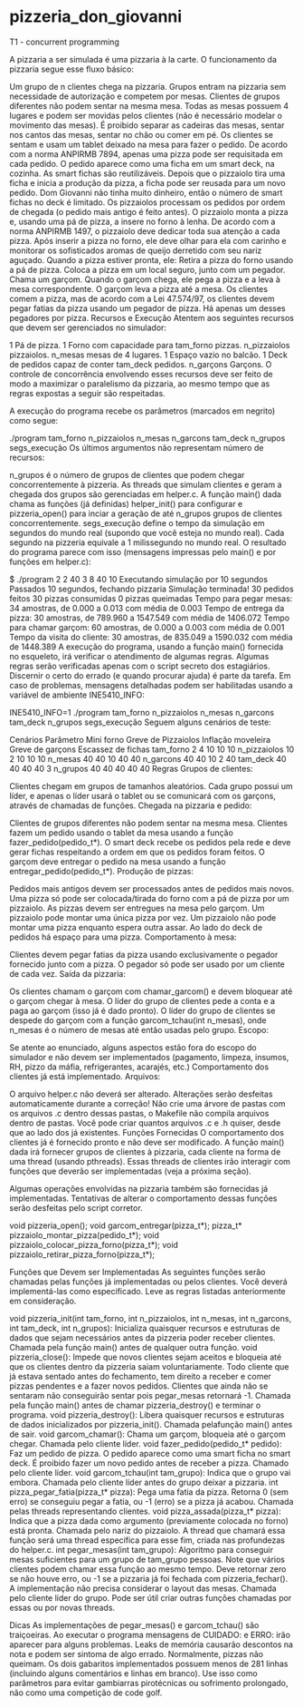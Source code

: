 # pizzeria_don_giovanni
T1 - concurrent programming

A pizzaria a ser simulada é uma pizzaria à la carte. O funcionamento da pizzaria segue esse fluxo básico:

Um grupo de n clientes chega na pizzaria.
Grupos entram na pizzaria sem necessidade de autorização e competem por mesas.
Clientes de grupos diferentes não podem sentar na mesma mesa.
Todas as mesas possuem 4 lugares e podem ser movidas pelos clientes (não é necessário modelar o movimento das mesas).
É proibido separar as cadeiras das mesas, sentar nos cantos das mesas, sentar no chão ou comer em pé.
Os clientes se sentam e usam um tablet deixado na mesa para fazer o pedido.
De acordo com a norma ANPIRMB 7894, apenas uma pizza pode ser requisitada em cada pedido.
O pedido aparece como uma ficha em um smart deck, na cozinha.
As smart fichas são reutilizáveis. Depois que o pizzaiolo tira uma ficha e inicia a produção da pizza, a ficha pode ser reusada para um novo pedido.
Dom Giovanni não tinha muito dinheiro, então o número de smart fichas no deck é limitado.
Os pizzaiolos processam os pedidos por ordem de chegada (o pedido mais antigo é feito antes).
O pizzaiolo monta a pizza e, usando uma pá de pizza, a insere no forno à lenha.
De acordo com a norma ANPIRMB 1497, o pizzaiolo deve dedicar toda sua atenção a cada pizza. Após inserir a pizza no forno, ele deve olhar para ela com carinho e monitorar os sofisticados aromas de queijo derretido com seu nariz aguçado. Quando a pizza estiver pronta, ele:
Retira a pizza do forno usando a pá de pizza.
Coloca a pizza em um local seguro, junto com um pegador.
Chama um garçom.
Quando o garçom chega, ele pega a pizza e a leva à mesa correspondente.
O garçom leva a pizza até a mesa.
Os clientes comem a pizza, mas de acordo com a Lei 47.574/97, os clientes devem pegar fatias da pizza usando um pegador de pizza.
Há apenas um desses pegadores por pizza.
Recursos e Execução
Atentem aos seguintes recursos que devem ser gerenciados no simulador:

1 Pá de pizza.
1 Forno com capacidade para tam_forno pizzas.
n_pizzaiolos pizzaiolos.
n_mesas mesas de 4 lugares.
1 Espaço vazio no balcão.
1 Deck de pedidos capaz de conter tam_deck pedidos.
n_garçons Garçons.
O controle de concorrência envolvendo esses recursos deve ser feito de modo a maximizar o paralelismo da pizzaria, ao mesmo tempo que as regras expostas a seguir são respeitadas.

A execução do programa recebe os parâmetros (marcados em negrito) como segue:

./program tam_forno  n_pizzaiolos  n_mesas  n_garcons  tam_deck  n_grupos  segs_execução
Os últimos argumentos não representam número de recursos:

n_grupos é o número de grupos de clientes que podem chegar concorrentemente à pizzeria.
As threads que simulam clientes e geram a chegada dos grupos são gerenciadas em helper.c. A função main() dada chama as funções (já definidas)  helper_init() para configurar e pizzeria_open() para inciar a geração de até n_grupos grupos de clientes concorrentemente.
segs_execução define o tempo da simulação em segundos do mundo real (supondo que você esteja no mundo real). Cada segundo na pizzeria equivale a 1 milissegundo no mundo real.
O resultado do programa parece com isso (mensagens impressas pelo main() e por funções em helper.c):

$ ./program 2 2 40 3 8 40 10
Executando simulação por 10 segundos
Passados 10 segundos, fechando pizzaria
Simulação terminada!
30 pedidos feitos
30 pizzas consumidas
0 pizzas queimadas
Tempo para pegar mesas: 34 amostras, de 0.000 a 0.013 com média de 0.003
Tempo de entrega da pizza: 30 amostras, de 789.960 a 1547.549 com média de 1406.072
Tempo para chamar garçom: 60 amostras, de 0.000 a 0.003 com média de 0.001
Tempo da visita do cliente: 30 amostras, de 835.049 a 1590.032 com média de 1448.389
A execução do programa, usando a função main() fornecida no esqueleto, irá verificar o atendimento de algumas regras. Algumas regras serão verificadas apenas com o script secreto dos estagiários. Discernir o certo do errado (e quando procurar ajuda) é parte da tarefa. Em caso de problemas, mensagens detalhadas podem ser habilitadas usando a variável de ambiente INE5410_INFO:

INE5410_INFO=1 ./program tam_forno  n_pizzaiolos  n_mesas  n_garcons  tam_deck  n_grupos  segs_execução
Seguem alguns cenários de teste:

Cenários
Parâmetro	Mini forno	Greve de Pizzaiolos	Inflação moveleira	Greve de garçons	Escassez de fichas
tam_forno	2	4	10	10	10
n_pizzaiolos	10	2	10	10	10
n_mesas	40	40	10	40	40
n_garcons	40	40	10	2	40
tam_deck	40	40	40	40	3
n_grupos	40	40	40	40	40
Regras
Grupos de clientes:

Clientes chegam em grupos de tamanhos aleatórios.
Cada grupo possui um líder, e apenas o líder usará o tablet ou se comunicará com os garçons, através de chamadas de funções.
Chegada na pizzaria e pedido:

Clientes de grupos diferentes não podem sentar na mesma mesa.
Clientes fazem um pedido usando o tablet da mesa usando a função fazer_pedido(pedido_t*).
O smart deck recebe os pedidos pela rede e deve gerar fichas respeitando a ordem em que os pedidos foram feitos.
O garçom deve entregar o pedido na mesa usando a função entregar_pedido(pedido_t*).
Produção de pizzas:

Pedidos mais antigos devem ser processados antes de pedidos mais novos.
Uma pizza só pode ser colocada/tirada do forno com a pá de pizza por um pizzaiolo.
As pizzas devem ser entregues na mesa pelo garçom.
Um pizzaiolo pode montar uma única pizza por vez.
Um pizzaiolo não pode montar uma pizza enquanto espera outra assar.
Ao lado do deck de pedidos há espaço para uma pizza.
Comportamento à mesa:

Clientes devem pegar fatias da pizza usando exclusivamente o pegador fornecido junto com a pizza.
O pegador só pode ser usado por um cliente de cada vez.
Saída da pizzaria:

Os clientes chamam o garçom com chamar_garcom() e devem bloquear até o garçom chegar à mesa.
O líder do grupo de clientes pede a conta e a paga ao garçom (isso já é dado pronto).
O líder do grupo de clientes se despede do garçom com a função garcom_tchau(int n_mesas), onde n_mesas é o número de mesas até então usadas pelo grupo.
Escopo:

Se atente ao enunciado, alguns aspectos estão fora do escopo do simulador e não devem ser implementados (pagamento, limpeza, insumos, RH, pizzo da máfia, refrigerantes, acarajés, etc.)
Comportamento dos clientes já está implementado.
Arquivos:

O arquivo helper.c não deverá ser alterado. Alterações serão desfeitas automaticamente durante a correção!
Não crie uma árvore de pastas com os arquivos .c dentro dessas pastas, o Makefile não compila arquivos dentro de pastas.
Você pode criar quantos arquivos .c e .h quiser, desde que ao lado dos já existentes.
Funções Fornecidas
O comportamento dos clientes já é fornecido pronto e não deve ser modificado. A função main() dada irá fornecer grupos de clientes à pizzaria, cada cliente na forma de uma thread (usando pthreads). Essas threads de clientes irão interagir com funções que deverão ser implementadas (veja a próxima seção).

Algumas operações envolvidas na pizzaria também são fornecidas já implementadas. Tentativas de alterar o comportamento dessas funções serão desfeitas pelo script corretor.

void pizzeria_open();
void garcom_entregar(pizza_t*);
pizza_t* pizzaiolo_montar_pizza(pedido_t*);
void pizzaiolo_colocar_pizza_forno(pizza_t*);
void pizzaiolo_retirar_pizza_forno(pizza_t*);

Funções que Devem ser Implementadas
As seguintes funções serão chamadas pelas funções já implementadas ou pelos clientes. Você deverá implementá-las como especificado. Leve as regras listadas anteriormente em consideração.

void pizzeria_init(int tam_forno, int n_pizzaiolos, int n_mesas, int n_garcons, int tam_deck, int n_grupos):
Inicializa quaisquer recursos e estruturas de dados que sejam necessários antes da pizzeria poder receber clientes.
Chamada pela função main() antes de qualquer outra função.
void pizzeria_close():
Impede que novos clientes sejam aceitos e bloqueia até que os clientes dentro da pizzeria saiam voluntariamente.
Todo cliente que já estava sentado antes do fechamento, tem direito a receber e comer pizzas pendentes e a fazer novos pedidos.
Clientes que ainda não se sentaram não conseguirão sentar pois pegar_mesas retornará -1.
Chamada pela função main() antes de chamar pizzeria_destroy() e terminar o programa.
void pizzeria_destroy():
Libera quaisquer recursos e estruturas de dados inicializados por pizzeria_init().
Chamada pelafunção main() antes de sair.
void garcom_chamar():
Chama um garçom, bloqueia até o garçom chegar.
Chamada pelo cliente líder.
void fazer_pedido(pedido_t* pedido):
Faz um pedido de pizza. O pedido aparece como uma smart ficha no smart deck. É proibido fazer um novo pedido antes de receber a pizza.
Chamado pelo cliente líder.
void garcom_tchau(int tam_grupo):
Indica que o grupo vai embora.
Chamada pelo cliente líder antes do grupo deixar a pizzaria.
int pizza_pegar_fatia(pizza_t* pizza):
Pega uma fatia da pizza. Retorna 0 (sem erro) se conseguiu pegar a fatia, ou -1 (erro) se a pizza já acabou.
Chamada pelas threads representando clientes.
void pizza_assada(pizza_t* pizza):
Indica que a pizza dada como argumento (previamente colocada no forno) está pronta.
Chamada pelo nariz do pizzaiolo.
A thread que chamará essa função será uma thread específica para esse fim, criada nas profundezas do helper.c.
int pegar_mesas(int tam_grupo):
Algoritmo para conseguir mesas suficientes para um grupo de tam_grupo pessoas. Note que vários clientes podem chamar essa função ao mesmo tempo.
Deve retornar zero se não houve erro, ou -1 se a pizzaria já foi fechada com pizzeria_fechar().
A implementação não precisa considerar o layout das mesas.
Chamada pelo cliente líder do grupo.
Pode ser útil criar outras funções chamadas por essas ou por novas threads.

Dicas
As implementações de pegar_mesas() e garcom_tchau() são traiçoeiras.
Ao executar o programa mensagens de CUIDADO: e ERRO: irão aparecer para alguns problemas.
Leaks de memória causarão descontos na nota e podem ser sintoma de algo errado.
Normalmente, pizzas não queimam.
Os dois gabaritos implementados possuem menos de 281 linhas (incluindo alguns comentários e linhas em branco).
Use isso como parâmetros para evitar gambiarras pirotécnicas ou sofrimento prolongado, não como uma competição de code golf.
